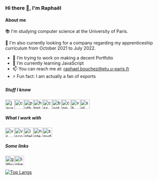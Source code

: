 ### Hi there 👋, I'm Raphaël

#### About me
 :books: I'm studying computer science at the University of Paris.


:mag_right: I'm also currently looking for a company regarding my apprenticeship curriculum from October 2021 to July 2022.


- 🔭 I’m trying to work on making a decent Portfolio 
- 🌱 I’m currently learning JavaScript 
- 📫 You can reach me at: raphael.bouchez@etu.u-paris.fr 
- ⚡ Fun fact: I am actually a fan of esports 

##### Stuff I know
<img src='https://img.shields.io/badge/Java-ED8B00?style=for-the-badge&logo=java&logoColor=white' alt='java' height='30'><img src='https://img.shields.io/badge/C-00599C?style=for-the-badge&logo=c&logoColor=white' alt='c' height='30'><img src='https://img.shields.io/badge/Python-FFD43B?style=for-the-badge&logo=python&logoColor=darkgreen' alt='python' height='30'><img src='https://img.shields.io/badge/HTML5-E34F26?style=for-the-badge&logo=html5&logoColor=white' alt='html' height='30'><img src='https://img.shields.io/badge/CSS3-1572B6?style=for-the-badge&logo=css3&logoColor=white' alt='css' height='30'><img src='https://img.shields.io/badge/Bootstrap-563D7C?style=for-the-badge&logo=bootstrap&logoColor=white' alt='bootstrap' height='30'><img src='https://img.shields.io/badge/C%2B%2B-00599C?style=for-the-badge&logo=c%2B%2B&logoColor=white' alt='cpp' height='30'><img src='https://img.shields.io/badge/-Visual%20Basic-brightgreen?style=for-the-badge' alt='vb' height='30'><img src='https://img.shields.io/badge/-SQL-red?style=for-the-badge' alt='sql' height='30'>

##### What I work with
<img src='https://img.shields.io/badge/Visual_Studio-5C2D91?style=for-the-badge&logo=visual%20studio&logoColor=white' alt='vs' height='30'><img src='https://img.shields.io/badge/Visual_Studio_Code-0078D4?style=for-the-badge&logo=visual%20studio%20code&logoColor=white' alt='vscode' height='30'><img src='https://img.shields.io/badge/IntelliJIDEA-000000.svg?style=for-the-badge&logo=intellij-idea&logoColor=white' alt='intellij' height='30'><img src='https://img.shields.io/badge/Notepad++-90E59A.svg?style=for-the-badge&logo=notepad%2B%2B&logoColor=black' alt='notepadpp' height='30'><img src='https://img.shields.io/badge/Spyder-838485?style=for-the-badge&logo=spyder%20ide&logoColor=maroon' alt='spyder' height='30'>

##### Some links
[<img src='https://img.shields.io/badge/GitHub-100000?style=for-the-badge&logo=github&logoColor=white' alt='github' height='30'>](https://github.com/RaphBhz)[<img src='https://img.shields.io/badge/LinkedIn-0077B5?style=for-the-badge&logo=linkedin&logoColor=white' alt='linkedin' height='30'>](https://www.linkedin.com/in/raphbhz/)  

[![Top Langs](https://github-readme-stats.vercel.app/api/top-langs/?username=RaphBhz)](https://github.com/anuraghazra/github-readme-stats)

